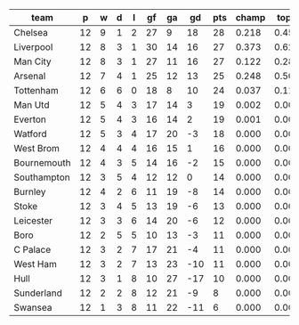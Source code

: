 |    team     | p  | w | d | l | gf | ga | gd  | pts | champ | top2  | top3  | top4  |  5-7  | bot4  | bot3  | bot2  |
|-------------|----|---|---|---|----|----|-----|-----|-------|-------|-------|-------|-------|-------|-------|-------|
| Chelsea     | 12 | 9 | 1 | 2 | 27 |  9 |  18 |  28 | 0.218 | 0.457 | 0.688 | 0.862 | 0.133 | 0.000 | 0.000 | 0.000|
| Liverpool   | 12 | 8 | 3 | 1 | 30 | 14 |  16 |  27 | 0.373 | 0.626 | 0.808 | 0.925 | 0.073 | 0.000 | 0.000 | 0.000|
| Man City    | 12 | 8 | 3 | 1 | 27 | 11 |  16 |  27 | 0.122 | 0.284 | 0.488 | 0.718 | 0.267 | 0.000 | 0.000 | 0.000|
| Arsenal     | 12 | 7 | 4 | 1 | 25 | 12 |  13 |  25 | 0.248 | 0.507 | 0.721 | 0.879 | 0.117 | 0.000 | 0.000 | 0.000|
| Tottenham   | 12 | 6 | 6 | 0 | 18 |  8 |  10 |  24 | 0.037 | 0.114 | 0.247 | 0.460 | 0.491 | 0.000 | 0.000 | 0.000|
| Man Utd     | 12 | 5 | 4 | 3 | 17 | 14 |   3 |  19 | 0.002 | 0.009 | 0.031 | 0.090 | 0.569 | 0.006 | 0.003 | 0.001|
| Everton     | 12 | 5 | 4 | 3 | 16 | 14 |   2 |  19 | 0.001 | 0.003 | 0.009 | 0.032 | 0.387 | 0.019 | 0.010 | 0.003|
| Watford     | 12 | 5 | 3 | 4 | 17 | 20 |  -3 |  18 | 0.000 | 0.000 | 0.002 | 0.007 | 0.146 | 0.092 | 0.055 | 0.027|
| West Brom   | 12 | 4 | 4 | 4 | 16 | 15 |   1 |  16 | 0.000 | 0.000 | 0.002 | 0.007 | 0.186 | 0.075 | 0.045 | 0.023|
| Bournemouth | 12 | 4 | 3 | 5 | 14 | 16 |  -2 |  15 | 0.000 | 0.000 | 0.000 | 0.002 | 0.093 | 0.156 | 0.096 | 0.049|
| Southampton | 12 | 3 | 5 | 4 | 12 | 12 |   0 |  14 | 0.000 | 0.001 | 0.003 | 0.011 | 0.239 | 0.049 | 0.026 | 0.013|
| Burnley     | 12 | 4 | 2 | 6 | 11 | 19 |  -8 |  14 | 0.000 | 0.000 | 0.000 | 0.001 | 0.050 | 0.263 | 0.183 | 0.110|
| Stoke       | 12 | 3 | 4 | 5 | 13 | 19 |  -6 |  13 | 0.000 | 0.000 | 0.000 | 0.000 | 0.029 | 0.333 | 0.234 | 0.146|
| Leicester   | 12 | 3 | 3 | 6 | 14 | 20 |  -6 |  12 | 0.000 | 0.000 | 0.000 | 0.001 | 0.046 | 0.283 | 0.199 | 0.119|
| Boro        | 12 | 2 | 5 | 5 | 10 | 13 |  -3 |  11 | 0.000 | 0.000 | 0.002 | 0.003 | 0.105 | 0.150 | 0.099 | 0.055|
| C Palace    | 12 | 3 | 2 | 7 | 17 | 21 |  -4 |  11 | 0.000 | 0.000 | 0.000 | 0.001 | 0.031 | 0.364 | 0.261 | 0.162|
| West Ham    | 12 | 3 | 2 | 7 | 13 | 23 | -10 |  11 | 0.000 | 0.000 | 0.000 | 0.000 | 0.009 | 0.545 | 0.439 | 0.312|
| Hull        | 12 | 3 | 1 | 8 | 10 | 27 | -17 |  10 | 0.000 | 0.000 | 0.000 | 0.000 | 0.006 | 0.610 | 0.502 | 0.370|
| Sunderland  | 12 | 2 | 2 | 8 | 12 | 21 |  -9 |   8 | 0.000 | 0.000 | 0.000 | 0.000 | 0.007 | 0.604 | 0.498 | 0.370|
| Swansea     | 12 | 1 | 3 | 8 | 11 | 22 | -11 |   6 | 0.000 | 0.000 | 0.000 | 0.000 | 0.017 | 0.452 | 0.350 | 0.240|
